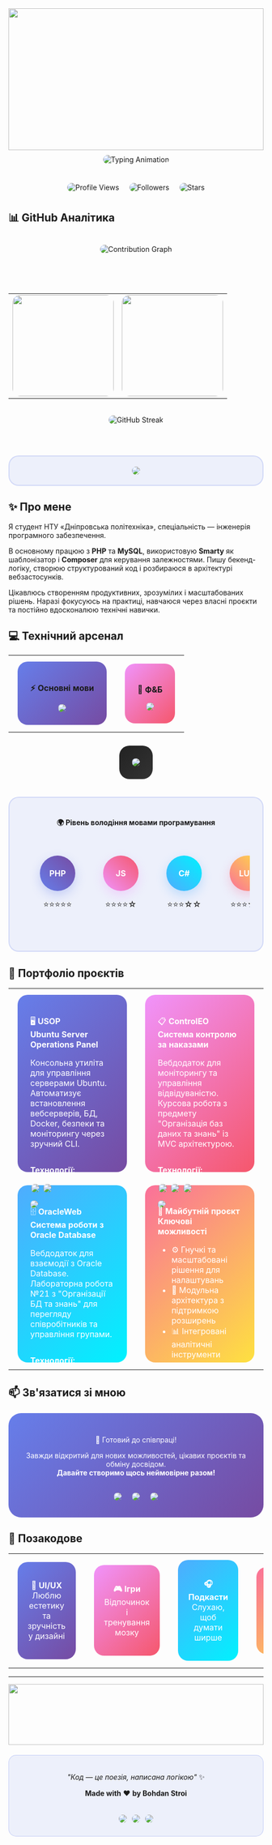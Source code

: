 <div align="center">

<img width="100%" height="280" src="https://capsule-render.vercel.app/api?type=waving&color=0:667eea,25:764ba2,50:f093fb,75:f5576c,100:667eea&height=280&section=header&text=Software%20Engineering&fontSize=40&fontColor=fff&animation=twinkling&fontAlignY=50&descAlign=center"/>

<img src="https://readme-typing-svg.herokuapp.com/?font=Fira+Code&size=22&duration=3000&pause=1000&color=667eea&background=00000000&center=true&vCenter=true&width=600&height=80&lines=🚀+Passionate+Software+Engineer;💻+Full-Stack+Developer" alt="Typing Animation" style="border-radius: 15px; margin: 10px 0;"/>

<div align="center" style="margin: 20px 0;">
<img src="https://komarev.com/ghpvc/?username=Vergehen&color=667eea&style=for-the-badge&label=Profile+Views" alt="Profile Views" style="border-radius: 15px; margin: 8px;"/>
<img src="https://img.shields.io/github/followers/Vergehen?color=764ba2&style=for-the-badge&label=Followers" alt="Followers" style="border-radius: 15px; margin: 8px;"/>
<img src="https://img.shields.io/github/stars/Vergehen?color=f093fb&style=for-the-badge&label=Stars" alt="Stars" style="border-radius: 15px; margin: 8px;"/>
</div>

</div>

## 📊 GitHub Аналітика

<div align="center">

<img src="https://github-readme-activity-graph.vercel.app/graph?username=Vergehen&custom_title=🔥%20Contribution%20Activity&theme=github-compact&bg_color=0d1117&color=667eea&line=f093fb&point=ffffff&area=true&hide_border=true&radius=20" style="border-radius: 20px; margin: 15px 0;" alt="Contribution Graph"/>

<br><br>

<table>
<tr>
<td width="50%" style="vertical-align: top;">
<img height="200" src="https://github-readme-stats.vercel.app/api?username=Vergehen&show_icons=true&theme=tokyonight&include_all_commits=true&count_private=true&hide_border=true&border_radius=15&bg_color=0d1117&title_color=667eea&text_color=c9d1d9&icon_color=667eea" style="border-radius: 15px;"/>
</td>
<td width="50%" style="vertical-align: top;">
<img height="200" src="https://github-readme-stats.vercel.app/api/top-langs/?username=Vergehen&layout=compact&langs_count=8&theme=tokyonight&hide_border=true&border_radius=15&bg_color=0d1117&title_color=667eea&text_color=c9d1d9" style="border-radius: 15px;"/>
</td>
</tr>
</table>

<br>

<img src="https://github-readme-streak-stats.herokuapp.com/?user=Vergehen&theme=tokyonight&hide_border=true&border_radius=15&background=0d1117&ring=667eea&fire=f093fb&currStreakLabel=c9d1d9&sideLabels=c9d1d9&currStreakNum=667eea&dates=8b949e&sideNums=667eea" style="border-radius: 15px;" alt="GitHub Streak"/>

<br><br>

<div style="background: rgba(102, 126, 234, 0.1); border-radius: 20px; padding: 20px; border: 2px solid rgba(102, 126, 234, 0.2);">
<img src="https://github-profile-trophy.vercel.app/?username=Vergehen&theme=tokyonight&no-frame=true&no-bg=true&margin-w=4&row=2&column=4" style="border-radius: 10px;"/>
</div>

</div>

## ✨ Про мене

Я студент НТУ «Дніпровська політехніка», спеціальність — інженерія програмного забезпечення.

В основному працюю з **PHP** та **MySQL**, використовую **Smarty** як шаблонізатор і **Composer** для керування залежностями. Пишу бекенд-логіку, створюю структурований код і розбираюся в архітектурі вебзастосунків.

Цікавлюсь створенням продуктивних, зрозумілих і масштабованих рішень. Наразі фокусуюсь на практиці, навчаюся через власні проєкти та постійно вдосконалюю технічні навички.

## 💻 Технічний арсенал

<div align="center">

<table>
<tr>
<td>

<div style="background: linear-gradient(135deg, #667eea 0%, #764ba2 100%); border-radius: 20px; padding: 25px; margin: 10px;">

**⚡ Основні мови**

<div align="center">
<img src="https://skillicons.dev/icons?i=php,js,ts,lua,c,cpp,cs&theme=dark&perline=4" style="border-radius: 15px;"/>
</div>
</div>

</td>
<td>

<div style="background: linear-gradient(135deg, #f093fb 0%, #f5576c 100%); border-radius: 20px; padding: 25px; margin: 10px;">

**🧰 Ф&Б**

<div align="center">
<img src="https://skillicons.dev/icons?i=laravel,symfony,react,vue,jquery&theme=dark&perline=3" style="border-radius: 15px;"/>
</div>

</div>

</td>
</tr>
</table>

<div style="background: linear-gradient(135deg, #222 0%, #333 100%); border-radius: 20px; padding: 25px; margin: 10px; display: inline-block;">

<div align="center">
<img src="https://skillicons.dev/icons?i=git,docker,linux,vscode&theme=dark&perline=4" style="border-radius: 15px;"/>
</div>

</div>

<br/>

<div style="background: rgba(102, 126, 234, 0.1); border-radius: 20px; padding: 25px; margin: 25px 0; border: 2px solid rgba(102, 126, 234, 0.2);">

<div align="center">

**🌍 Рівень володіння мовами програмування**

</div>

<div align="center">
<table style="border-collapse: separate; border-spacing: 15px;">
<tr>
<td align="center" style="padding: 20px;">
<div style="background: linear-gradient(45deg, #667eea, #764ba2); border-radius: 50%; width: 70px; height: 70px; display: flex; align-items: center; justify-content: center; color: white; font-weight: bold; margin: 0 auto 15px; box-shadow: 0 8px 20px rgba(102, 126, 234, 0.3);">PHP</div>
⭐⭐⭐⭐⭐
</td>
<td align="center" style="padding: 20px;">
<div style="background: linear-gradient(45deg, #f093fb, #f5576c); border-radius: 50%; width: 70px; height: 70px; display: flex; align-items: center; justify-content: center; color: white; font-weight: bold; margin: 0 auto 15px; box-shadow: 0 8px 20px rgba(240, 147, 251, 0.3);">JS</div>
⭐⭐⭐⭐☆
</td>
<td align="center" style="padding: 20px;">
<div style="background: linear-gradient(45deg, #4facfe, #00f2fe); border-radius: 50%; width: 70px; height: 70px; display: flex; align-items: center; justify-content: center; color: white; font-weight: bold; margin: 0 auto 15px; box-shadow: 0 8px 20px rgba(79, 172, 254, 0.3);">C#</div>
⭐⭐⭐☆☆
</td>
<td align="center" style="padding: 20px;">
<div style="background: linear-gradient(45deg, #fa709a, #fee140); border-radius: 50%; width: 70px; height: 70px; display: flex; align-items: center; justify-content: center; color: white; font-weight: bold; margin: 0 auto 15px; box-shadow: 0 8px 20px rgba(250, 112, 154, 0.3);">LUA</div>
⭐⭐⭐☆☆
</td>
</tr>
</table>
</div>

</div>

</div>

## 🚀 Портфоліо проєктів

<div align="center">

<table>
<tr>
<td width="50%" style="vertical-align: top;">

<div style="background: linear-gradient(135deg, #667eea 0%, #764ba2 100%); border-radius: 20px; padding: 25px; margin: 10px; color: white; display: flex; flex-direction: column; height: 300px;">

<div style="margin-bottom: auto;">

🖥️ **USOP**  
**Ubuntu Server Operations Panel**

Консольна утиліта для управління серверами Ubuntu. Автоматизує встановлення вебсерверів, БД, Docker, безпеки та моніторингу через зручний CLI.
</div>

<div style="margin-top: auto;">

**Технології:**  

<img src="https://img.shields.io/badge/Shell-4EAA25?style=flat-square&logo=gnu-bash&logoColor=white" style="border-radius: 6px; margin: 2px;"/>
<img src="https://img.shields.io/badge/Ubuntu-E95420?style=flat-square&logo=ubuntu&logoColor=white" style="border-radius: 6px; margin: 2px;"/>

<br/>

<a href="https://github.com/Vergehen/usop" style="text-decoration: none;">
<img src="https://img.shields.io/badge/Переглянути-GitHub-white?style=for-the-badge&logo=github" style="border-radius: 10px; margin-top: 10px;"/>
</a>
</div>

</div>

</td>
<td width="50%" style="vertical-align: top;">

<div style="background: linear-gradient(135deg, #f093fb 0%, #f5576c 100%); border-radius: 20px; padding: 25px; margin: 10px; color: white; display: flex; flex-direction: column; height: 300px;">

<div style="margin-bottom: auto;">

📋 **ControlEO**  
**Система контролю за наказами**

Вебдодаток для моніторингу та управління відвідуваністю. Курсова робота з предмету "Організація баз даних та знань" із MVC архітектурою.
</div>

<div style="margin-top: auto;">

**Технології:**  

<img src="https://img.shields.io/badge/PHP%208.4-777BB4?style=flat-square&logo=php&logoColor=white" style="border-radius: 6px; margin: 2px;"/>
<img src="https://img.shields.io/badge/MySQL-4479A1?style=flat-square&logo=mysql&logoColor=white" style="border-radius: 6px; margin: 2px;"/>
<img src="https://img.shields.io/badge/Smarty-FFA500?style=flat-square&logo=smarty&logoColor=white" style="border-radius: 6px; margin: 2px;"/>

<br/>

<a href="https://github.com/Vergehen/controleo.local" style="text-decoration: none;">
<img src="https://img.shields.io/badge/Переглянути-GitHub-white?style=for-the-badge&logo=github" style="border-radius: 10px; margin-top: 10px;"/>
</a>
</div>

</div>

</td>
</tr>
<tr>
<td width="50%" style="vertical-align: top;">

<div style="background: linear-gradient(135deg, #4facfe 0%, #00f2fe 100%); border-radius: 20px; padding: 25px; margin: 10px; color: white; display: flex; flex-direction: column; height: 300px;">

<div style="margin-bottom: auto;">

🗄️ **OracleWeb**  
**Система роботи з Oracle Database**

Вебдодаток для взаємодії з Oracle Database. Лабораторна робота №21 з "Організації БД та знань" для перегляду співробітників та управління групами.
</div>

<div style="margin-top: auto;">

**Технології:**  

<img src="https://img.shields.io/badge/PHP%208.4-777BB4?style=flat-square&logo=php&logoColor=white" style="border-radius: 6px; margin: 2px;"/>
<img src="https://img.shields.io/badge/Oracle-F80000?style=flat-square&logo=oracle&logoColor=white" style="border-radius: 6px; margin: 2px;"/>

<br/>

<a href="https://github.com/Vergehen/oracleweb.local" style="text-decoration: none;">
<img src="https://img.shields.io/badge/Переглянути-GitHub-white?style=for-the-badge&logo=github" style="border-radius: 10px; margin-top: 10px;"/>
</a>
</div>

</div>

</td>
<td width="50%" style="vertical-align: top;">

<div style="background: linear-gradient(135deg, #fa709a 0%, #fee140 100%); border-radius: 20px; padding: 25px; margin: 10px; color: white; display: flex; flex-direction: column; height: 300px;">

<div style="margin-bottom: auto;">

🌟 **Майбутній проєкт**  
**Ключові можливості**

- ⚙️ Гнучкі та масштабовані рішення для налаштувань  
- 🧩 Модульна архітектура з підтримкою розширень  
- 📊 Інтегровані аналітичні інструменти
</div>

<div style="margin-top: auto;">

**Технології:**  

<img src="https://img.shields.io/badge/PHP-8.4-777BB4?style=flat-square&logo=php&logoColor=white" alt="PHP 8.4" style="border-radius: 6px; margin: 2px;"/>
<img src="https://img.shields.io/badge/MySQL-8.4-4479A1?style=flat-square&logo=mysql&logoColor=white" alt="MySQL 8.4" style="border-radius: 6px; margin: 2px;"/>
<img src="https://img.shields.io/badge/Smarty-Template_Engine-86D65D?style=flat-square&logo=smarty&logoColor=white" alt="Smarty" style="border-radius: 6px; margin: 2px;"/>

<br/>

<img src="https://img.shields.io/badge/Coming-Soon-FFD700?style=for-the-badge" alt="Coming Soon" style="border-radius: 10px; margin-top: 10px;"/>
</div>

</div>

</td>
</tr>
</table>

</div>

## 📫 Зв'язатися зі мною

<div align="center">

<div style="background: linear-gradient(135deg, #667eea 0%, #764ba2 100%); border-radius: 25px; padding: 30px; margin: 20px auto; max-width: 600px; color: white;">

💬 Готовий до співпраці!

Завжди відкритий для нових можливостей, цікавих проєктів та обміну досвідом.  
**Давайте створимо щось неймовірне разом!**

<br>

<div>
<a href="https://github.com/Vergehen" style="text-decoration: none; margin: 8px;">
<img src="https://img.shields.io/badge/GitHub-100000?style=for-the-badge&logo=github&logoColor=white&labelColor=24292e" style="border-radius: 12px;"/>
</a>
<a href="https://www.linkedin.com/in/bohdan-stroi/" style="text-decoration: none; margin: 8px;">
<img src="https://img.shields.io/badge/LinkedIn-0077B5?style=for-the-badge&logo=linkedin&logoColor=white&labelColor=0A66C2" style="border-radius: 12px;"/>
</a>
<a href="https://t.me/pecatti" style="text-decoration: none; margin: 8px;">
<img src="https://img.shields.io/badge/Telegram-2CA5E0?style=for-the-badge&logo=telegram&logoColor=white&labelColor=26A5E4" style="border-radius: 12px;"/>
</a>
</div>

</div>

</div>

## 🌱 Позакодове

<div align="center">

<table>
<tr>
<td align="center">

<div style="background: linear-gradient(135deg, #667eea, #764ba2); border-radius: 20px; padding: 20px; color: white; margin: 10px;">

**🎨 UI/UX**  
Люблю естетику та зручність у дизайні

</div>

</td>
<td align="center">

<div style="background: linear-gradient(135deg, #f093fb, #f5576c); border-radius: 20px; padding: 20px; color: white; margin: 10px;">

**🎮 Ігри**  
Відпочинок і тренування мозку

</div>

</td>
<td align="center">

<div style="background: linear-gradient(135deg, #4facfe, #00f2fe); border-radius: 20px; padding: 20px; color: white; margin: 10px;">

**🎧 Подкасти**  
Слухаю, щоб думати ширше

</div>

</td>
<td align="center">

<div style="background: linear-gradient(135deg, #fa709a, #fee140); border-radius: 20px; padding: 20px; color: white; margin: 10px;">

**🚶‍♂️ Прогулянки**  
Код на паузі, думки в русі

</div>

</td>
</tr>
</table>

</div>

---

<div align="center">

<img width="100%" height="120" src="https://capsule-render.vercel.app/api?type=waving&color=0:667eea,25:764ba2,50:f093fb,75:f5576c,100:667eea&height=120&section=footer"/>

<br>

<div style="background: rgba(102, 126, 234, 0.1); border-radius: 15px; padding: 20px; margin: 20px auto; max-width: 500px; border: 1px solid rgba(102, 126, 234, 0.3);">

*"Код — це поезія, написана логікою"* ✨

**Made with** ❤️ **by Bohdan Stroi**

<br>

<img src="https://img.shields.io/badge/🚀_Always-Learning-667eea?style=flat-square" style="border-radius: 8px; margin: 3px;"/>
<img src="https://img.shields.io/badge/💡_Always-Creating-764ba2?style=flat-square" style="border-radius: 8px; margin: 3px;"/>
<img src="https://img.shields.io/badge/🌟_Always-Improving-f093fb?style=flat-square" style="border-radius: 8px; margin: 3px;"/>

</div>

</div>
